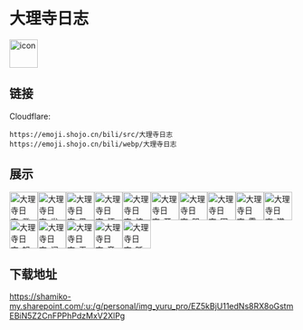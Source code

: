 # 大理寺日志
<img src="https://emoji.shojo.cn/bili/src/大理寺日志/icon.png" width="50" height="50" alt="icon">

## 链接
Cloudflare:
```
https://emoji.shojo.cn/bili/src/大理寺日志
https://emoji.shojo.cn/bili/webp/大理寺日志
```
## 展示
<img src="https://emoji.shojo.cn/bili/src/大理寺日志/大理寺日志-登场.png" width="50" height="50" alt="大理寺日志-登场"><img src="https://emoji.shojo.cn/bili/src/大理寺日志/大理寺日志-发现.png" width="50" height="50" alt="大理寺日志-发现"><img src="https://emoji.shojo.cn/bili/src/大理寺日志/大理寺日志-黑线.png" width="50" height="50" alt="大理寺日志-黑线"><img src="https://emoji.shojo.cn/bili/src/大理寺日志/大理寺日志-怀疑.png" width="50" height="50" alt="大理寺日志-怀疑"><img src="https://emoji.shojo.cn/bili/src/大理寺日志/大理寺日志-惊讶.png" width="50" height="50" alt="大理寺日志-惊讶"><img src="https://emoji.shojo.cn/bili/src/大理寺日志/大理寺日志-开心.png" width="50" height="50" alt="大理寺日志-开心"><img src="https://emoji.shojo.cn/bili/src/大理寺日志/大理寺日志-哭哭.png" width="50" height="50" alt="大理寺日志-哭哭"><img src="https://emoji.shojo.cn/bili/src/大理寺日志/大理寺日志-困困.png" width="50" height="50" alt="大理寺日志-困困"><img src="https://emoji.shojo.cn/bili/src/大理寺日志/大理寺日志-雷到.png" width="50" height="50" alt="大理寺日志-雷到"><img src="https://emoji.shojo.cn/bili/src/大理寺日志/大理寺日志-猫笑.png" width="50" height="50" alt="大理寺日志-猫笑"><img src="https://emoji.shojo.cn/bili/src/大理寺日志/大理寺日志-怒火.png" width="50" height="50" alt="大理寺日志-怒火"><img src="https://emoji.shojo.cn/bili/src/大理寺日志/大理寺日志-闪光.png" width="50" height="50" alt="大理寺日志-闪光"><img src="https://emoji.shojo.cn/bili/src/大理寺日志/大理寺日志-无语.png" width="50" height="50" alt="大理寺日志-无语"><img src="https://emoji.shojo.cn/bili/src/大理寺日志/大理寺日志-音符.png" width="50" height="50" alt="大理寺日志-音符"><img src="https://emoji.shojo.cn/bili/src/大理寺日志/大理寺日志-眨眼.png" width="50" height="50" alt="大理寺日志-眨眼">

## 下载地址

https://shamiko-my.sharepoint.com/:u:/g/personal/img_yuru_pro/EZ5kBjU11edNs8RX8oGstmEBiN5Z2CnFPPhPdzMxV2XlPg
